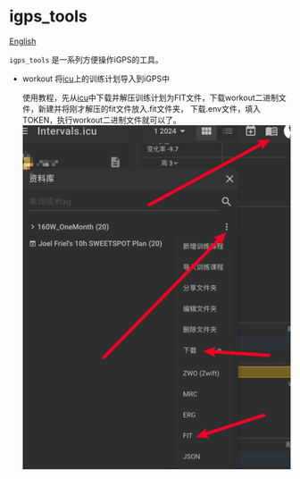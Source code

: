 # igps_tools

[English](./README.md)

`igps_tools` 是一系列方便操作iGPS的工具。

- workout 将[icu](https://intervals.icu/)上的训练计划导入到iGPS中

  使用教程，先从[icu](https://intervals.icu/)中下载并解压训练计划为FIT文件，下载workout二进制文件，新建并将刚才解压的fit文件放入.fit文件夹，
  下载.env文件，填入TOKEN，执行workout二进制文件就可以了。
  ![img.png](images/img.png)